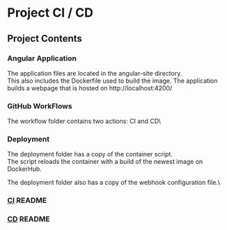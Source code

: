 # Project CI / CD
## Project Contents
### Angular Application
The application files are located in the angular-site directory.\
This also includes the Dockerfile used to build the image.
The application builds a webpage that is hosted on http://localhost:4200/
### GitHub WorkFlows
The workflow folder contains two actions: CI and CD\

### Deployment
The deployment folder has a copy of the container script.\
The script reloads the container with a build of the newest image on DockerHub.

The deployment folder also has a copy of the webhook configuration file.\

### [CI](https://github.com/WSU-kduncan/ceg3120-cicd-hannahwysong/blob/main/README-CI.md) README
### [CD](https://github.com/WSU-kduncan/ceg3120-cicd-hannahwysong/blob/main/README-CD.md) README